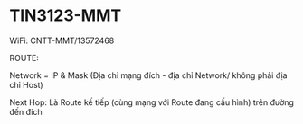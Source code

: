 # TIN3123-MMT

WiFi: CNTT-MMT/13572468


ROUTE:

Network = IP & Mask (Địa chỉ mạng đích - địa chỉ Network/ không phải địa chỉ Host)

Next Hop: Là Route kế tiếp (cùng mạng với Route đang cấu hình) trên đường đến đích 
